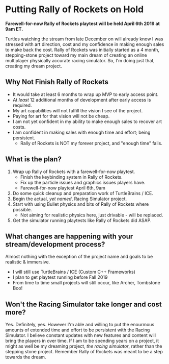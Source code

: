 # Putting Rally of Rockets on Hold

**Farewell-for-now Rally of Rockets playtest will be held April 6th 2019 at 9am ET.**

Turtles watching the stream from late December on will already know I was stressed with art direction, cost and my confidence in making enough sales to make back the cost. Rally of Rockets was initially started as a 4 month, stepping-stone project toward my main dream of creating an online multiplayer physically accurate racing simulator. So, I'm doing just that, creating my dream project.

## Why Not Finish Rally of Rockets

* It would take at least 6 months to wrap up MVP to early access point.
* At _least_ 12 additional months of development after early access is required.
* My art capabilities will not fulfill the vision I see of the project.
* Paying for art for that vision will not be cheap.
* I am not yet confident in my ability to make enough sales to recover art costs.
* I am confident in making sales with enough time and effort; being persistent.
	* Rally of Rockets is NOT my forever project, and "enough time" fails.

## What is the plan?

1. Wrap up Rally of Rockets with a farewell-for-now playtest.
	* Finish the keybinding system in Rally of Rockets.
	* Fix up the particle issues and graphics issues players have.
	* Farewell-for-now playtest April 6th, 9am
2. Do some quick cleanup and preparation work of TurtleBrains / ICE.
3. Begin the actual, _yet named_, Racing Simulator project.
4. Start with using Bullet physics and bits of Rally of Rockets where possible.
	* Not aiming for realistic physics here, just drivable - will be replaced.
5. Get the simulator running playtests like Rally of Rockets did ASAP.

## What changes are happening with your stream/development process?

Almost nothing with the exception of the project name and goals to be realistic & immersive.

* I will still use TurtleBrains / ICE (Custom C++ Frameworks)
* I plan to get playtest running before Fall 2019
* From time to time small projects will still occur, like Archer, Tombstone Boo!

## Won't the Racing Simulator take longer and cost more?

Yes. Definitely, yes. However I'm able and willing to put the enourmous amounts of extended time and effort to be persistent with the Racing Simulator. I believe constant updates with new features and content will bring the players in over time. If I am to be spending years on a project, it might as well be my dreaming project, _the racing simulator_, rather than the stepping stone project. Remember Rally of Rockets was meant to be a step towards the dream.
